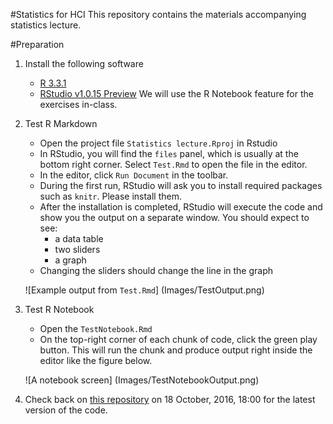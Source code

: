 #Statistics for HCI
This repository contains the materials accompanying statistics lecture.

#Preparation
1. Install the following software
   * [R 3.3.1](https://www.r-project.org/)
   * [RStudio v1.0.15 Preview](https://www.rstudio.com/products/rstudio/download/preview/) We will use the R Notebook feature for the exercises in-class.

2. Test R Markdown
   * Open the project file `Statistics lecture.Rproj` in Rstudio
   * In RStudio, you will find the `files` panel, which is usually at the bottom right corner. Select `Test.Rmd` to open the file in the editor.
   * In the editor, click `Run Document` in the toolbar.
   * During the first run, RStudio will ask you to install required packages such as `knitr`. Please install them.
   * After the installation is completed, RStudio will execute the code and show you the output on a separate window. You should expect to see:
      - a data table
      - two sliders
      - a graph
   * Changing the sliders should change the line in the graph

   ![Example output from `Test.Rmd`]
   (Images/TestOutput.png)

3. Test R Notebook
   * Open the `TestNotebook.Rmd`
   * On the top-right corner of each chunk of code, click the green play button. This will run the chunk and produce output right inside the editor like the figure below.

   ![A notebook screen]
   (Images/TestNotebookOutput.png)

4. Check back on [this repository](https://github.com/chatchavan/StatisticsLecture) on 18 October, 2016, 18:00 for the latest version of the code.
